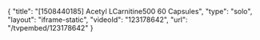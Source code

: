 {
    "title": "[1508440185] Acetyl LCarnitine500  60 Capsules",
    "type": "solo",
    "layout": "iframe-static",
    "videoId": "123178642",
    "url": "\/tvpembed\/123178642"
}